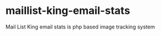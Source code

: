 maillist-king-email-stats
=========================

Mail List King email stats is php based image tracking system 
